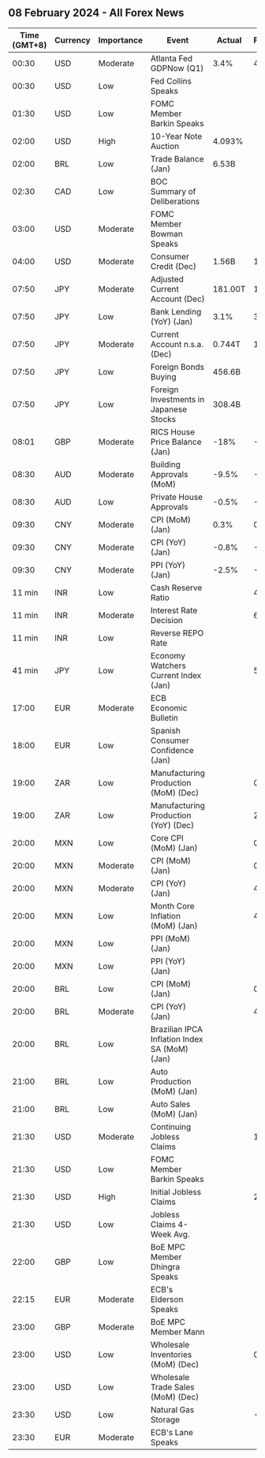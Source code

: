 ## 08 February 2024 - All Forex News

| Time (GMT+8) | Currency | Importance | Event | Actual | Forecast | Previous |
|------|----------|------------|-------|--------|----------|----------|
| 00:30 | USD | Moderate | Atlanta Fed GDPNow (Q1) | 3.4% | 4.2% | 4.2% |
| 00:30 | USD | Low | Fed Collins Speaks |  |  |  |
| 01:30 | USD | Low | FOMC Member Barkin Speaks |  |  |  |
| 02:00 | USD | High | 10-Year Note Auction | 4.093% |  | 4.024% |
| 02:00 | BRL | Low | Trade Balance (Jan) | 6.53B |  | 9.36B |
| 02:30 | CAD | Low | BOC Summary of Deliberations |  |  |  |
| 03:00 | USD | Moderate | FOMC Member Bowman Speaks |  |  |  |
| 04:00 | USD | Moderate | Consumer Credit (Dec) | 1.56B | 14.90B | 23.48B |
| 07:50 | JPY | Moderate | Adjusted Current Account (Dec) | 181.00T | 1.93T | 1.89T |
| 07:50 | JPY | Low | Bank Lending (YoY) (Jan) | 3.1% | 3.2% | 3.0% |
| 07:50 | JPY | Moderate | Current Account n.s.a. (Dec) | 0.744T | 1.018T | 1.926T |
| 07:50 | JPY | Low | Foreign Bonds Buying | 456.6B |  | 385.5B |
| 07:50 | JPY | Low | Foreign Investments in Japanese Stocks | 308.4B |  | 721.0B |
| 08:01 | GBP | Moderate | RICS House Price Balance (Jan) | -18% | -22% | -29% |
| 08:30 | AUD | Moderate | Building Approvals (MoM) | -9.5% | -9.5% | 0.3% |
| 08:30 | AUD | Low | Private House Approvals | -0.5% | -0.5% | -4.3% |
| 09:30 | CNY | Moderate | CPI (MoM) (Jan) | 0.3% | 0.4% | 0.1% |
| 09:30 | CNY | Moderate | CPI (YoY) (Jan) | -0.8% | -0.5% | -0.3% |
| 09:30 | CNY | Moderate | PPI (YoY) (Jan) | -2.5% | -2.6% | -2.7% |
| 11 min | INR | Low | Cash Reserve Ratio |  | 4.50% | 4.50% |
| 11 min | INR | Moderate | Interest Rate Decision |  | 6.50% | 6.50% |
| 11 min | INR | Low | Reverse REPO Rate |  |  | 3.35% |
| 41 min | JPY | Low | Economy Watchers Current Index (Jan) |  | 50.3 | 50.7 |
| 17:00 | EUR | Moderate | ECB Economic Bulletin |  |  |  |
| 18:00 | EUR | Low | Spanish Consumer Confidence (Jan) |  |  | 77.6 |
| 19:00 | ZAR | Low | Manufacturing Production (MoM) (Dec) |  | 0.5% | 0.8% |
| 19:00 | ZAR | Low | Manufacturing Production (YoY) (Dec) |  | 2.5% | 1.9% |
| 20:00 | MXN | Low | Core CPI (MoM) (Jan) |  | 0.37% | 0.44% |
| 20:00 | MXN | Moderate | CPI (MoM) (Jan) |  | 0.88% | 0.71% |
| 20:00 | MXN | Moderate | CPI (YoY) (Jan) |  | 4.88% | 4.66% |
| 20:00 | MXN | Low | Month Core Inflation (MoM) (Jan) |  | 4.72% | 5.09% |
| 20:00 | MXN | Low | PPI (MoM) (Jan) |  |  | -0.30% |
| 20:00 | MXN | Low | PPI (YoY) (Jan) |  |  | 1.00% |
| 20:00 | BRL | Low | CPI (MoM) (Jan) |  | 0.34% | 0.56% |
| 20:00 | BRL | Moderate | CPI (YoY) (Jan) |  | 4.42% | 4.62% |
| 20:00 | BRL | Low | Brazilian IPCA Inflation Index SA (MoM) (Jan) |  |  | 0.49% |
| 21:00 | BRL | Low | Auto Production (MoM) (Jan) |  |  | -15.3% |
| 21:00 | BRL | Low | Auto Sales (MoM) (Jan) |  |  | 16.9% |
| 21:30 | USD | Moderate | Continuing Jobless Claims |  | 1,878K | 1,898K |
| 21:30 | USD | Low | FOMC Member Barkin Speaks |  |  |  |
| 21:30 | USD | High | Initial Jobless Claims |  | 221K | 224K |
| 21:30 | USD | Low | Jobless Claims 4-Week Avg. |  |  | 207.75K |
| 22:00 | GBP | Low | BoE MPC Member Dhingra Speaks |  |  |  |
| 22:15 | EUR | Moderate | ECB's Elderson Speaks |  |  |  |
| 23:00 | GBP | Moderate | BoE MPC Member Mann |  |  |  |
| 23:00 | USD | Low | Wholesale Inventories (MoM) (Dec) |  | 0.4% | -0.2% |
| 23:00 | USD | Low | Wholesale Trade Sales (MoM) (Dec) |  |  | 0.0% |
| 23:30 | USD | Low | Natural Gas Storage |  | -73B | -197B |
| 23:30 | EUR | Moderate | ECB's Lane Speaks |  |  |  |
